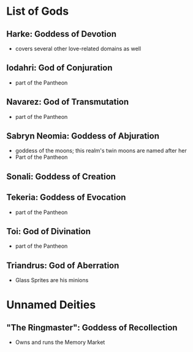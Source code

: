 # List of Gods

## Harke: Goddess of Devotion
 - covers several other love-related domains as well

## Iodahri: God of Conjuration
 - part of the Pantheon 

## Navarez: God of Transmutation
 - part of the Pantheon

## Sabryn Neomia: Goddess of Abjuration
 - goddess of the moons; this realm's twin moons are named after her
 - Part of the Pantheon

## Sonali: Goddess of Creation 

## Tekeria: Goddess of Evocation
 - part of the Pantheon

## Toi: God of Divination
 - part of the Pantheon

## Triandrus: God of Aberration 
 - Glass Sprites are his minions 




# Unnamed Deities

## "The Ringmaster": Goddess of Recollection 
 - Owns and runs the Memory Market